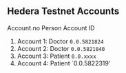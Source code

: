## Hedera Testnet Accounts

   Account.no       Person           Account ID

1. Account 1:       Doctor           `0.0.5821824`
2. Account 2:       Doctor           `0.0.5821840`
3. Account 3:       Patient          `0.0.xxxx`
4. Account 4:       Patient          `0.0.5822319'
